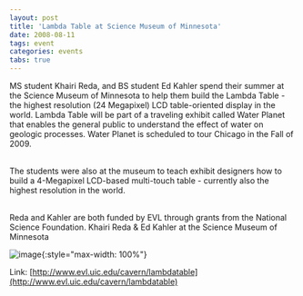 ```yaml
---
layout: post
title: 'Lambda Table at Science Museum of Minnesota'
date: 2008-08-11
tags: event
categories: events
tabs: true
---
```


MS student Khairi Reda, and BS student Ed Kahler spend their summer at the Science Museum of Minnesota to help them build the Lambda Table - the highest resolution (24 Megapixel) LCD table-oriented display in the world. Lambda Table will be part of a traveling exhibit called Water Planet that enables the general public to understand the effect of water on geologic processes. Water Planet is scheduled to tour Chicago in the Fall of 2009.<br><br>

The students were also at the museum to teach exhibit designers how to build a 4-Megapixel LCD-based multi-touch table - currently also the highest resolution in the world.<br><br>

Reda and Kahler are both funded by EVL through grants from the National Science Foundation.
Khairi Reda &amp; Ed Kahler at the Science Museum of Minnesota

![image](https://www.evl.uic.edu/output/originals/smm_kreda_ekahler.png-srcw.jpg){:style="max-width: 100%"}


Link: [http://www.evl.uic.edu/cavern/lambdatable](http://www.evl.uic.edu/cavern/lambdatable)
